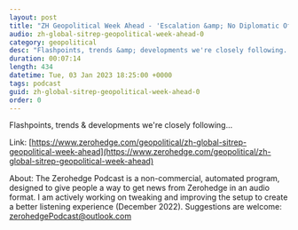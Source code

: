 ```yaml
---
layout: post
title: "ZH Geopolitical Week Ahead - 'Escalation &amp; No Diplomatic Off-Ramp'"
audio: zh-global-sitrep-geopolitical-week-ahead-0
category: geopolitical
desc: "Flashpoints, trends &amp; developments we're closely following..."
duration: 00:07:14
length: 434
datetime: Tue, 03 Jan 2023 18:25:00 +0000
tags: podcast
guid: zh-global-sitrep-geopolitical-week-ahead-0
order: 0
---
```

Flashpoints, trends &amp; developments we're closely following...

Link: [https://www.zerohedge.com/geopolitical/zh-global-sitrep-geopolitical-week-ahead](https://www.zerohedge.com/geopolitical/zh-global-sitrep-geopolitical-week-ahead)

About: The Zerohedge Podcast is a non-commercial, automated program, designed to give people a way to get news from Zerohedge in an audio format.  I am actively working on tweaking and improving the setup to create a better listening experience (December 2022).  Suggestions are welcome: [zerohedgePodcast@outlook.com](mailto:zerohedgePodcast@outlook.com)